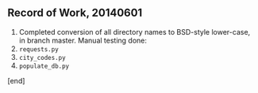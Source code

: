 ## Record of Work, 20140601

 1. Completed conversion of all directory names to BSD-style lower-case, in branch master. Manual testing done:
   2. `requests.py`
   2. `city_codes.py`
   2. `populate_db.py`

[end]
